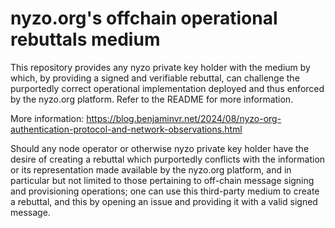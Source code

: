 # nyzo.org's offchain operational rebuttals medium
This repository provides any nyzo private key holder with the medium by which, by providing a signed and verifiable rebuttal, can challenge the purportedly correct operational implementation deployed and thus enforced by the nyzo.org platform. Refer to the README for more information.




More information: https://blog.benjaminvr.net/2024/08/nyzo-org-authentication-protocol-and-network-observations.html




Should any node operator or otherwise nyzo private key holder have the desire of creating a rebuttal which purportedly conflicts with the information or its representation made available by the nyzo.org platform, and in particular but not limited to those pertaining to off-chain message signing and provisioning operations; one can use this third-party medium to create a rebuttal, and this by opening an issue and providing it with a valid signed message.
